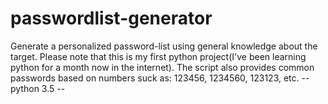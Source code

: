 # passwordlist-generator
Generate a personalized password-list using general knowledge about the target.
Please note that this is my first python project(I've been learning python for a month now in the internet).
The script also provides common passwords based on numbers suck as: 123456, 1234560, 123123, etc.
-- python 3.5 --
